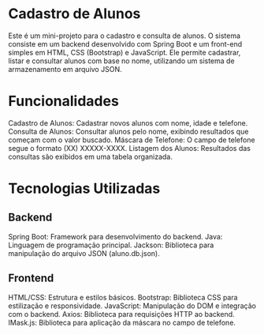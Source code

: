 # Cadastro de Alunos
Este é um mini-projeto para o cadastro e consulta de alunos. O sistema consiste em um backend desenvolvido com Spring Boot e um front-end simples em HTML, CSS (Bootstrap) e JavaScript. Ele permite cadastrar, listar e consultar alunos com base no nome, utilizando um sistema de armazenamento em arquivo JSON.

# Funcionalidades
Cadastro de Alunos: Cadastrar novos alunos com nome, idade e telefone.
Consulta de Alunos: Consultar alunos pelo nome, exibindo resultados que começam com o valor buscado.
Máscara de Telefone: O campo de telefone segue o formato (XX) XXXXX-XXXX.
Listagem dos Alunos: Resultados das consultas são exibidos em uma tabela organizada.

# Tecnologias Utilizadas
## Backend
Spring Boot: Framework para desenvolvimento do backend.
Java: Linguagem de programação principal.
Jackson: Biblioteca para manipulação do arquivo JSON (aluno.db.json).

## Frontend
HTML/CSS: Estrutura e estilos básicos.
Bootstrap: Biblioteca CSS para estilização e responsividade.
JavaScript: Manipulação do DOM e integração com o backend.
Axios: Biblioteca para requisições HTTP ao backend.
IMask.js: Biblioteca para aplicação da máscara no campo de telefone.

